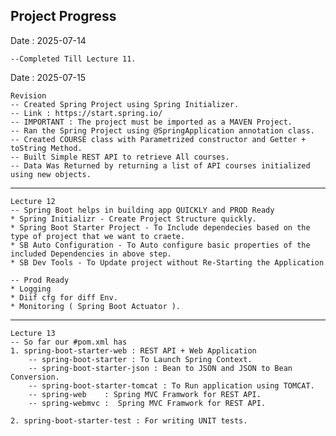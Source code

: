 ## Project Progress

Date : 2025-07-14
    
    --Completed Till Lecture 11.

Date : 2025-07-15

    Revision
    -- Created Spring Project using Spring Initializer. 
    -- Link : https://start.spring.io/
    -- IMPORTANT : The project must be imported as a MAVEN Project.
    -- Ran the Spring Project using @SpringApplication annotation class.
    -- Created COURSE class with Parametrized constructor and Getter + toString Method.
    -- Built Simple REST API to retrieve All courses.
    -- Data Was Returned by returning a list of API courses initialized using new objects.

___
 
    Lecture 12
    -- Spring Boot helps in building app QUICKLY and PROD Ready
    * Spring Initializr - Create Project Structure quickly.
    * Spring Boot Starter Project - To Include dependecies based on the type of project that we want to craete.
    * SB Auto Configuration - To Auto configure basic properties of the included Dependencies in above step.
    * SB Dev Tools - To Update project without Re-Starting the Application

    -- Prod Ready
    * Logging
    * Diif cfg for diff Env.
    * Monitoring ( Spring Boot Actuator ).

---
    Lecture 13
    -- So far our #pom.xml has
    1. spring-boot-starter-web : REST API + Web Application
        -- spring-boot-starter : To Launch Spring Context.
        -- spring-boot-starter-json : Bean to JSON and JSON to Bean Conversion.
        -- spring-boot-starter-tomcat : To Run application using TOMCAT.
        -- spring-web    : Spring MVC Framwork for REST API.
        -- spring-webmvc :  Spring MVC Framwork for REST API.

    2. spring-boot-starter-test : For writing UNIT tests.